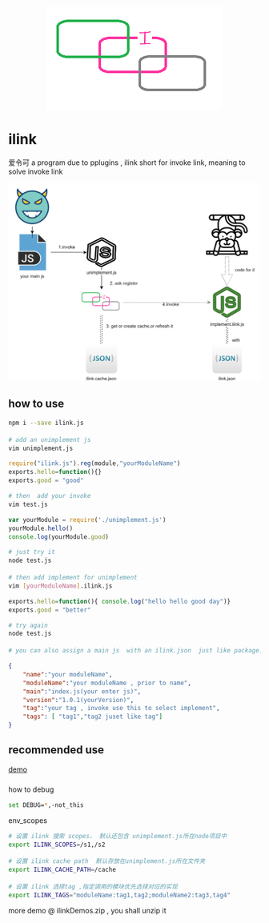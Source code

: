 <div align=center><img src="https://raw.githubusercontent.com/apporoad/ilink/master/docs/ilink_logo.png"/></div>  

# ilink

爱令可  a program due to pplugins , ilink short for invoke link,  meaning to solve invoke link



[![avatar](https://raw.githubusercontent.com/apporoad/ilink/master/docs/ilink_design.png "link to jpg")](https://raw.githubusercontent.com/apporoad/ilink/master/docs/ilink_design.png)  



## how to use
```bash
npm i --save ilink.js

# add an unimplement js 
vim unimplement.js
```
```js
require("ilink.js").reg(module,"yourModuleName")
exports.hello=function(){}
exports.good = "good"
```
```bash
# then  add your invoke
vim test.js
```
```js
var yourModule = require('./unimplement.js')
yourModule.hello()
console.log(yourModule.good)
```
```bash
# just try it
node test.js

# then add implement for unimplement 
vim [yourModuleName].ilink.js
```
```js
exports.hello=function(){ console.log("hello hello good day")}
exports.good = "better"
```
```bash
# try again
node test.js

# you can also assign a main js  with an ilink.json  just like package.json
```
```json
{
    "name":"your moduleName",
    "moduleName":"your moduleName , prior to name",
    "main":"index.js(your enter js)",
    "version":"1.0.1(yourVersion)",
    "tag":"your tag , invoke use this to select implement",
    "tags": [ "tag1","tag2 juset like tag"]
}
```

## recommended use

[demo](https://github.com/apporoad/ilink.demo)

### 
how to debug
```bash
set DEBUG=*,-not_this
```

env_scopes
```bash
# 设置 ilink 搜索 scopes， 默认还包含 unimplement.js所在node项目中
export ILINK_SCOPES=/s1,/s2

# 设置 ilink cache path  默认存放在unimplement.js所在文件夹
export ILINK_CACHE_PATH=/cache

# 设置 ilink 选择tag ,指定调用的模块优先选择对应的实现
export ILINK_TAGS="moduleName:tag1,tag2;moduleName2:tag3,tag4"
```


more demo @ ilinkDemos.zip , you shall unzip it